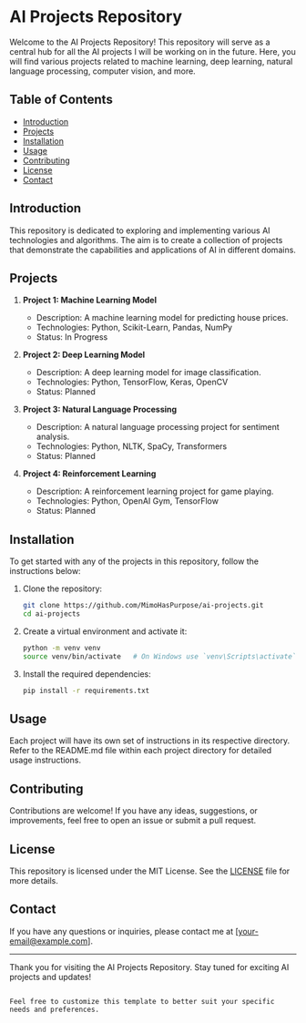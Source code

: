 

# AI Projects Repository

Welcome to the AI Projects Repository! This repository will serve as a central hub for all the AI projects I will be working on in the future. Here, you will find various projects related to machine learning, deep learning, natural language processing, computer vision, and more.

## Table of Contents

- [Introduction](#introduction)
- [Projects](#projects)
- [Installation](#installation)
- [Usage](#usage)
- [Contributing](#contributing)
- [License](#license)
- [Contact](#contact)

## Introduction

This repository is dedicated to exploring and implementing various AI technologies and algorithms. The aim is to create a collection of projects that demonstrate the capabilities and applications of AI in different domains.

## Projects

1. **Project 1: Machine Learning Model**
   - Description: A machine learning model for predicting house prices.
   - Technologies: Python, Scikit-Learn, Pandas, NumPy
   - Status: In Progress

2. **Project 2: Deep Learning Model**
   - Description: A deep learning model for image classification.
   - Technologies: Python, TensorFlow, Keras, OpenCV
   - Status: Planned

3. **Project 3: Natural Language Processing**
   - Description: A natural language processing project for sentiment analysis.
   - Technologies: Python, NLTK, SpaCy, Transformers
   - Status: Planned

4. **Project 4: Reinforcement Learning**
   - Description: A reinforcement learning project for game playing.
   - Technologies: Python, OpenAI Gym, TensorFlow
   - Status: Planned

## Installation

To get started with any of the projects in this repository, follow the instructions below:

1. Clone the repository:
   ```bash
   git clone https://github.com/MimoHasPurpose/ai-projects.git
   cd ai-projects
   ```

2. Create a virtual environment and activate it:
   ```bash
   python -m venv venv
   source venv/bin/activate   # On Windows use `venv\Scripts\activate`
   ```

3. Install the required dependencies:
   ```bash
   pip install -r requirements.txt
   ```

## Usage

Each project will have its own set of instructions in its respective directory. Refer to the README.md file within each project directory for detailed usage instructions.

## Contributing

Contributions are welcome! If you have any ideas, suggestions, or improvements, feel free to open an issue or submit a pull request.

## License

This repository is licensed under the MIT License. See the [LICENSE](LICENSE) file for more details.

## Contact

If you have any questions or inquiries, please contact me at [your-email@example.com].

---

Thank you for visiting the AI Projects Repository. Stay tuned for exciting AI projects and updates!

```

Feel free to customize this template to better suit your specific needs and preferences.
